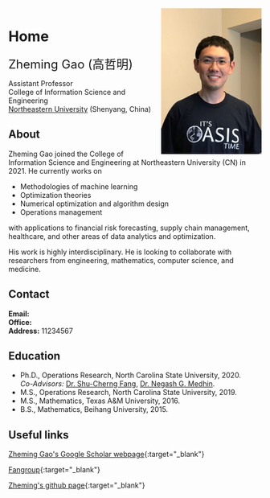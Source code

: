 
<img align="right" src="img/bio3.jpg" width="200">

# Home


  <font size="5">  Zheming Gao (高哲明)  </font>  
  
  Assistant Professor  
  College of Information Science and Engineering  
  [Northeastern University](http://english.neu.edu.cn/) (Shenyang, China)



## About

Zheming Gao joined the College of Information Science and Engineering at Northeastern University (CN) in 2021. 
He currently works on

* Methodologies of machine learning 
* Optimization theories
* Numerical optimization and algorithm design
* Operations management  

with applications to financial risk forecasting, supply chain management, healthcare, and other areas of data analytics and optimization.

His work is highly interdisciplinary. He is looking to collaborate with researchers from engineering, mathematics, computer science, and medicine.

## Contact

**Email:**  
**Office:**  
**Address:**  11234567

## Education

* Ph.D., Operations Research, North Carolina State University, 2020.  
*Co-Advisors:* [Dr. Shu-Cherng Fang](https://www.ise.ncsu.edu/people/fang), [Dr. Negash G. Medhin](https://math.sciences.ncsu.edu/people/ngmedhin/).
* M.S., Operations Research, North Carolina State University, 2019.
* M.S., Mathematics, Texas A&M University, 2016.  
* B.S., Mathematics, Beihang University, 2015. 

## Useful links

[Zheming Gao's Google Scholar webpage](https://scholar.google.com/citations?user=YnhbaYgAAAAJ&hl=en&oi=ao){:target="_blank"}

[Fangroup](https://www.ise.ncsu.edu/fuzzy-neural/){:target="_blank"}

[Zheming's github page](https://github.com/tonygaobasketball/){:target="_blank"}

